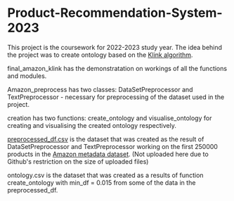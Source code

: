 # Product-Recommendation-System-2023

This project is the coursework for 2022-2023 study year. The idea behind the project was to create ontology based on the [Klink algorithm](http://iswc2012.semanticweb.org/sites/default/files/76490401.pdf).

final_amazon_klink has the demonstratation on workings of all the functions and modules.

Amazon_preprocess has two classes: DataSetPreprocessor and TextPreprocessor - necessary for preprocessing of the dataset used in the project.

creation has two functions: create_ontology and visualise_ontology for creating and visualising the created ontology respectively.

[preprocessed_df.csv](https://drive.google.com/file/d/12pCTKv9xcmGQddkR_iqU15Uy0V52e990/view?usp=sharing) is the dataset that was created as the result of DataSetPreprocessor and TextPreprocessor working on the first 250000 products in the [Amazon metadata dataset](https://cseweb.ucsd.edu/~jmcauley/datasets/amazon_v2/).
(Not uploaded here due to Github's restriction on the size of uploaded files)

ontology.csv is the dataset that was created as a results of function create_ontology with min_df = 0.015 from some of the data in the preprocessed_df.
